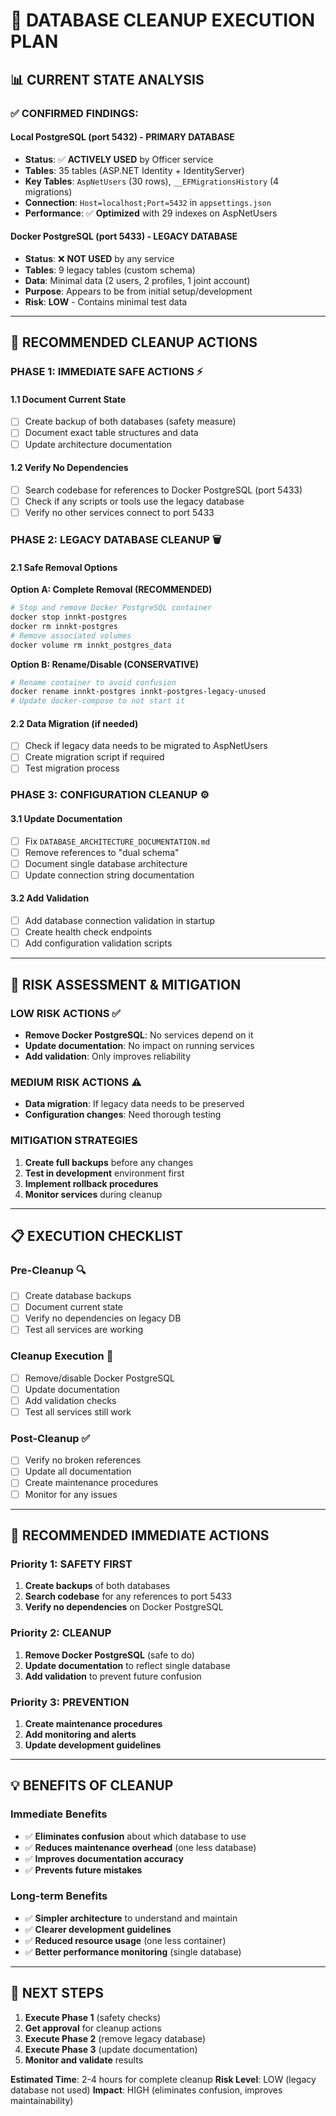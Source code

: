 # 🧹 DATABASE CLEANUP EXECUTION PLAN

## 📊 **CURRENT STATE ANALYSIS**

### **✅ CONFIRMED FINDINGS:**

#### **Local PostgreSQL (port 5432) - PRIMARY DATABASE**
- **Status**: ✅ **ACTIVELY USED** by Officer service
- **Tables**: 35 tables (ASP.NET Identity + IdentityServer)
- **Key Tables**: `AspNetUsers` (30 rows), `__EFMigrationsHistory` (4 migrations)
- **Connection**: `Host=localhost;Port=5432` in `appsettings.json`
- **Performance**: ✅ **Optimized** with 29 indexes on AspNetUsers

#### **Docker PostgreSQL (port 5433) - LEGACY DATABASE**
- **Status**: ❌ **NOT USED** by any service
- **Tables**: 9 legacy tables (custom schema)
- **Data**: Minimal data (2 users, 2 profiles, 1 joint account)
- **Purpose**: Appears to be from initial setup/development
- **Risk**: **LOW** - Contains minimal test data

---

## 🎯 **RECOMMENDED CLEANUP ACTIONS**

### **PHASE 1: IMMEDIATE SAFE ACTIONS** ⚡

#### **1.1 Document Current State**
- [ ] Create backup of both databases (safety measure)
- [ ] Document exact table structures and data
- [ ] Update architecture documentation

#### **1.2 Verify No Dependencies**
- [ ] Search codebase for references to Docker PostgreSQL (port 5433)
- [ ] Check if any scripts or tools use the legacy database
- [ ] Verify no other services connect to port 5433

### **PHASE 2: LEGACY DATABASE CLEANUP** 🗑️

#### **2.1 Safe Removal Options**

**Option A: Complete Removal (RECOMMENDED)**
```bash
# Stop and remove Docker PostgreSQL container
docker stop innkt-postgres
docker rm innkt-postgres
# Remove associated volumes
docker volume rm innkt_postgres_data
```

**Option B: Rename/Disable (CONSERVATIVE)**
```bash
# Rename container to avoid confusion
docker rename innkt-postgres innkt-postgres-legacy-unused
# Update docker-compose to not start it
```

#### **2.2 Data Migration (if needed)**
- [ ] Check if legacy data needs to be migrated to AspNetUsers
- [ ] Create migration script if required
- [ ] Test migration process

### **PHASE 3: CONFIGURATION CLEANUP** ⚙️

#### **3.1 Update Documentation**
- [ ] Fix `DATABASE_ARCHITECTURE_DOCUMENTATION.md`
- [ ] Remove references to "dual schema"
- [ ] Document single database architecture
- [ ] Update connection string documentation

#### **3.2 Add Validation**
- [ ] Add database connection validation in startup
- [ ] Create health check endpoints
- [ ] Add configuration validation scripts

---

## 🚨 **RISK ASSESSMENT & MITIGATION**

### **LOW RISK ACTIONS** ✅
- **Remove Docker PostgreSQL**: No services depend on it
- **Update documentation**: No impact on running services
- **Add validation**: Only improves reliability

### **MEDIUM RISK ACTIONS** ⚠️
- **Data migration**: If legacy data needs to be preserved
- **Configuration changes**: Need thorough testing

### **MITIGATION STRATEGIES**
1. **Create full backups** before any changes
2. **Test in development** environment first
3. **Implement rollback procedures**
4. **Monitor services** during cleanup

---

## 📋 **EXECUTION CHECKLIST**

### **Pre-Cleanup** 🔍
- [ ] Create database backups
- [ ] Document current state
- [ ] Verify no dependencies on legacy DB
- [ ] Test all services are working

### **Cleanup Execution** 🧹
- [ ] Remove/disable Docker PostgreSQL
- [ ] Update documentation
- [ ] Add validation checks
- [ ] Test all services still work

### **Post-Cleanup** ✅
- [ ] Verify no broken references
- [ ] Update all documentation
- [ ] Create maintenance procedures
- [ ] Monitor for any issues

---

## 🎯 **RECOMMENDED IMMEDIATE ACTIONS**

### **Priority 1: SAFETY FIRST**
1. **Create backups** of both databases
2. **Search codebase** for any references to port 5433
3. **Verify no dependencies** on Docker PostgreSQL

### **Priority 2: CLEANUP**
1. **Remove Docker PostgreSQL** (safe to do)
2. **Update documentation** to reflect single database
3. **Add validation** to prevent future confusion

### **Priority 3: PREVENTION**
1. **Create maintenance procedures**
2. **Add monitoring and alerts**
3. **Update development guidelines**

---

## 💡 **BENEFITS OF CLEANUP**

### **Immediate Benefits**
- ✅ **Eliminates confusion** about which database to use
- ✅ **Reduces maintenance overhead** (one less database)
- ✅ **Improves documentation accuracy**
- ✅ **Prevents future mistakes**

### **Long-term Benefits**
- ✅ **Simpler architecture** to understand and maintain
- ✅ **Clearer development guidelines**
- ✅ **Reduced resource usage** (one less container)
- ✅ **Better performance monitoring** (single database)

---

## 🚀 **NEXT STEPS**

1. **Execute Phase 1** (safety checks)
2. **Get approval** for cleanup actions
3. **Execute Phase 2** (remove legacy database)
4. **Execute Phase 3** (update documentation)
5. **Monitor and validate** results

**Estimated Time**: 2-4 hours for complete cleanup
**Risk Level**: LOW (legacy database not used)
**Impact**: HIGH (eliminates confusion, improves maintainability)
